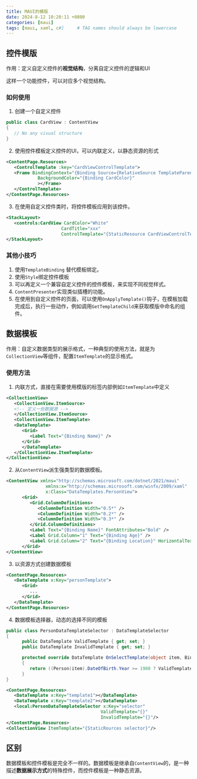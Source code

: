```yaml
---
title: MAUI的模版
date: 2024-8-12 10:20:11 +0800
categories: [maui]
tags: [maui, xaml, c#]     # TAG names should always be lowercase
---
```


## 控件模版

作用：定义自定义控件的**视觉结构**，分离自定义控件的逻辑和UI

这样一个功能控件，可以对应多个视觉结构。

### 如何使用

1. 创建一个自定义控件

```c#
public class CardView : ContentView
{
   // No any visual structure
}
```

2. 使用控件模板定义控件的UI，可以内联定义，以静态资源的形式

```xml
<ContentPage.Resources>
   <ControlTemplate :key="CardViewControlTemplate">
   <Frame BindingContext="{Binding Source={RelativeSource TemplateParent}}"
            BackgroundColor="{Binding CardColor}"
            ></Frame>
   </ControlTemplate>
</ContentPage.Resources>
```

3. 在使用自定义控件类时，将控件模板应用到该控件。

```xml
<StackLayout>
   <controls:CardView CardColor="White"
                     CardTitle="xxx"
                     ControlTemplate="{StaticResource CardViewControlTemplate}" />
</StackLayout>
```

### 其他小技巧

1. 使用`TemplateBinding` 替代模板绑定。
2. 使用`Style`绑定控件模板
3. 可以再定义一个兼容自定义控件的控件模板，来实现不同视觉样式。
4. `ContentPresenter`实现类似插槽的功能。
5. 在使用到自定义控件的页面，可以使用`OnApplyTemplate()`钩子，在模板加载完成后，执行一些动作，例如调用`GetTemplateChild`来获取模版中命名的组件。



## 数据模板

作用：自定义数据类型的展示格式，一种典型的使用方法，就是为`CollectionView`等组件，配置`ItemTemplate`的显示格式。

### 使用方法

1. 内联方式，直接在需要使用模版的标签内部例如`ItemTemplate`中定义

```xml
<CollectionView>
   <CollectionView.ItemSource>
   <!-- 定义一些数据源 -->
   </CollectionView.ItemSource>
   <CollectionView.ItemTemplate>			
   <DataTemplate>
      <Grid>
         <Label Text="{Binding Name}" />
      </Grid>
      </DataTemplate>
   </CollectionView.ItemTemplate>
</CollectionView>
```

2. 从`ContentView`派生强类型的数据模板。

```xml
<ContentView xmlns="http://schemas.microsoft.com/dotnet/2021/maui"
               xmlns:x="http://schemas.microsoft.com/winfx/2009/xaml"
               x:Class="DataTemplates.PersonView">
      <Grid>
         <Grid.ColumnDefinitions>
            <ColumnDefinition Width="0.5*" />
            <ColumnDefinition Width="0.2*" />
            <ColumnDefinition Width="0.3*" />
         </Grid.ColumnDefinitions>
         <Label Text="{Binding Name}" FontAttributes="Bold" />
         <Label Grid.Column="1" Text="{Binding Age}" />
         <Label Grid.Column="2" Text="{Binding Location}" HorizontalTextAlignment="End" />
      </Grid>
</ContentView>
```

3. 以资源方式创建数据模板

```xml
<ContentPage.Resources>
   <DataTemplate x:Key="personTemplate">
      <Grid>
         ...
      </Grid>
   </DataTemplate>
</ContentPage.Resources>
```

4. 数据模板选择器，动态的选择不同的模板

```C#
public class PersonDataTemplateSelector : DataTemplateSelector
{
      public DataTemplate ValidTemplate { get; set; }
      public DataTemplate InvalidTemplate { get; set; }

      protected override DataTemplate OnSelectTemplate(object item, BindableObject container)
      {
         return ((Person)item).DateOfBirth.Year >= 1980 ? ValidTemplate : InvalidTemplate;
      }
}
```

```xml
<ContentPage.Resources>
   <DataTemplate x:Key="template1"></DataTemplate>
   <DataTemplate x:Key="template2"></DataTemplate>
   <local:PersonDataTemplateSelector x:Key="selector" 
                                    ValidTemplate="{}"
                                    InvalidTemplate="{}"/>
</ContentPage.Resources>
<CollectionView ItemTemplate="{StaticRources selector}"/>
```

   

## 区别

数据模板和控件模板是完全不一样的。数据模板是继承自`ContentView`的，是一种描述**数据展示方式**的特殊控件，而控件模板是一种静态资源。
